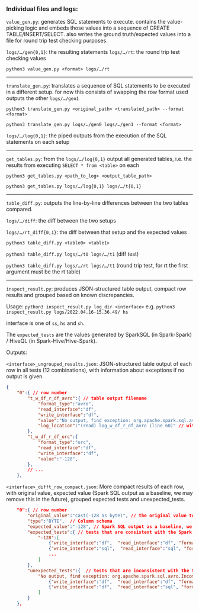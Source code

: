 ### Individual files and logs:

`value_gen.py`: generates SQL statements to execute. contains the value-picking logic and embeds those values into a sequence of CREATE TABLE/INSERT/SELECT. also writes the ground truth/expected values into a file for round trip test checking purposes.

`logs/…/gen{0,1}`: the resulting statements
`logs/…/rt`: the round trip test checking values

`python3 value_gen.py <format> logs/…/rt`

----

`translate_gen.py`: translates a sequence of SQL statements to be executed in a different setup. for now this consists of swapping the row format used
outputs the other `logs/…/gen1`

`python3 translate_gen.py <original_path> <translated_path> --format <format>`

`python3 translate_gen.py logs/…/gen0 logs/…/gen1 --format <format>`

`logs/…/log{0,1}`: the piped outputs from the execution of the SQL statements on each setup

----

`get_tables.py`: from the `logs/…/log{0,1}` output all generated tables, i.e. the results from executing `SELECT * from <table>` on each

`python3 get_tables.py <path_to_log> <output_table_path>`

`python3 get_tables.py logs/…/log{0,1} logs/…/t{0,1}`

----

`table_diff.py`: outputs the line-by-line differences between the two tables compared.

`logs/…/diff`: the diff between the two setups

`logs/…/rt_diff{0,1}`: the diff between that setup and the expected values

`python3 table_diff.py <table0> <table1>`

`python3 table_diff.py logs/…/t0 logs/…/t1` (diff test)

`python3 table_diff.py logs/…/rt logs/…/t1` (round trip test, for rt the first argument must be the rt table)

----

```inspect_result.py```: produces JSON-structured table output, compact row results and grouped based on known discrepancies.

Usage: `python3 inspect_result.py log_dir <interface>` e.g. `python3 inspect_result.py logs/2022.04.16-15.36.49/ hs`

interface is one of `ss`, `hs` and `sh`.

The `expected_tests` are the values generated by SparkSQL (in Spark-Spark) / HiveQL (in Spark-Hive/Hive-Spark).

Outputs:

`<interface>_ungrouped_results.json`: JSON-structured table output of each row in all tests (12 combinations), with information about exceptions if no output is given.

```json
{
    "0":{ // row number
        "t_w_df_r_df_avro":{ // table output filename
            "format_type":"avro",
            "read_interface":"df",
            "write_interface":"df",
            "value":"No output, find exception: org.apache.spark.sql.avro.IncompatibleSchemaException",
            "log_location":"(read) log_w_df_r_df_avro (line 60)" // with information about exceptions if could be found
        },
        "t_w_df_r_df_orc":{
            "format_type":"orc",
            "read_interface":"df",
            "write_interface":"df",
            "value":"-128",
        },
        // ...
    },
```
`<interface>_difft_row_compact.json`: More compact results of each row, with original value, expected value (Spark SQL output as a baseline, we may remove this in the future), grouped expected tests and unexpected_tests.

```json
    "0":{ // row number
        "original_value":"cast(-128 as byte)", // the original value to be inserted
        "type":"BYTE",  // Column schema
        "expected_value":"-128", // Spark SQL output as a baseline, we may remove this in the future
        "expected_tests":{ // tests that are consistent with the Spark SQL output (with their configs)
            "-128":[
                {"write_interface":"df",  "read_interface":"df", "format_type":"parquet"},
                {"write_interface":"sql",  "read_interface":"sql", "format_type":"orc"},
                ...
            ]
        },
        "unexpected_tests":{  // tests that are inconsistent with the Spark SQL output (with log location for exceptions if could be found)
            "No output, find exception: org.apache.spark.sql.avro.IncompatibleSchemaException":[
                {"write_interface":"df",  "read_interface":"df", "format_type":"avro",  "log_location":"(read) log_w_df_r_df_avro (line 60)"},
                {"write_interface":"df",  "read_interface":"sql", "format_type":"avro",  "log_location":"(read) log_w_df_r_sql_avro (line 36)"}
            ]
        }
    },
```
